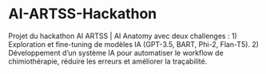 # AI-ARTSS-Hackathon
Projet du hackathon AI ARTSS | AI Anatomy avec deux challenges : 1) Exploration et fine-tuning de modèles IA (GPT-3.5, BART, Phi-2, Flan-T5). 2) Développement d’un système IA pour automatiser le workflow de chimiothérapie, réduire les erreurs et améliorer la traçabilité.
